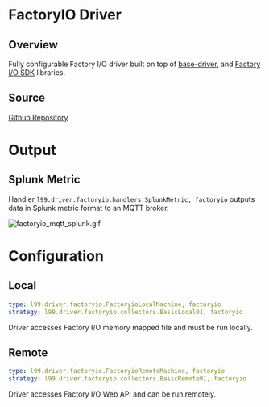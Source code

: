 <!-- 
---
title: factoryio-driver
description: 
published: true
date: 2021-08-22T06:48:18.657Z
tags: 
editor: markdown
dateCreated: 2021-08-21T20:19:51.547Z
---
 -->

# FactoryIO Driver

## Overview

Fully configurable Factory I/O driver built on top of [base-driver](https://github.com/Ladder99/base-driver), and [Factory I/O SDK](https://docs.factoryio.com/sdk/) libraries.  

## Source

[Github Repository](https://github.com/Ladder99/factoryio-driver)

# Output

## Splunk Metric

Handler `l99.driver.factoryio.handlers.SplunkMetric, factoryio` outputs data in Splunk metric format to an MQTT broker.

![factoryio_mqtt_splunk.gif](/drivers/factoryio-driver/factoryio_mqtt_splunk.gif)

# Configuration

## Local

```yaml
type: l99.driver.factoryio.FactoryioLocalMachine, factoryio
strategy: l99.driver.factoryio.collectors.BasicLocal01, factoryio
```

Driver accesses Factory I/O memory mapped file and must be run locally.

## Remote

```yaml
type: l99.driver.factoryio.FactoryioRemoteMachine, factoryio
strategy: l99.driver.factoryio.collectors.BasicRemote01, factoryio
```

Driver accesses Factory I/O Web API and can be run remotely.